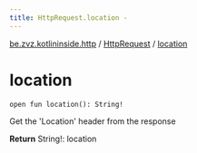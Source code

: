 ```yaml
---
title: HttpRequest.location - 
---
```


[be.zvz.kotlininside.http](../index.html) / [HttpRequest](index.html) / [location](./location.html)

# location

`open fun location(): String!`

Get the 'Location' header from the response

**Return**
String!: location

